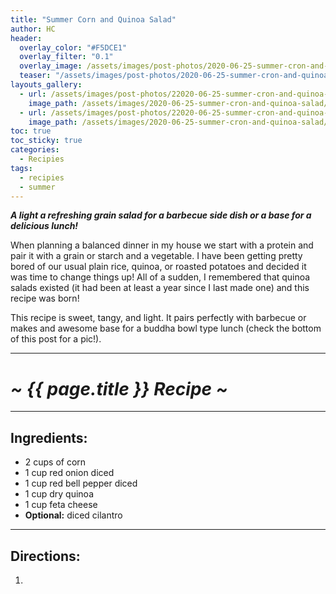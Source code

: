 ```yaml
---
title: "Summer Corn and Quinoa Salad"
author: HC
header:
  overlay_color: "#F5DCE1"
  overlay_filter: "0.1"
  overlay_image: /assets/images/post-photos/2020-06-25-summer-cron-and-quinoa-salad/ball.jpeg
  teaser: "/assets/images/post-photos/2020-06-25-summer-cron-and-quinoa-salad/ball.jpeg"
layouts_gallery:
  - url: /assets/images/post-photos/22020-06-25-summer-cron-and-quinoa-salad/stuff in bowl.jpeg
    image_path: /assets/images/2020-06-25-summer-cron-and-quinoa-salad/stuff in bowl small.jpeg
  - url: /assets/images/post-photos/22020-06-25-summer-cron-and-quinoa-salad/bars.jpeg
    image_path: /assets/images/2020-06-25-summer-cron-and-quinoa-salad/bars small.jpeg
toc: true
toc_sticky: true
categories:
  - Recipies
tags:
  - recipies
  - summer
---
```


***A light a refreshing grain salad for a barbecue side dish or a base for a delicious lunch!***

When planning a balanced dinner in my house we start with a protein and pair it with a grain or starch and a vegetable. I have been getting pretty bored of our usual plain rice, quinoa, or roasted potatoes and decided it was time to change things up! All of a sudden, I remembered that quinoa salads existed (it had been at least a year since I last made one) and this recipe was born! 

This recipe is sweet, tangy, and light. It pairs perfectly with barbecue or makes and awesome base for a buddha bowl type lunch (check the bottom of this post for a pic!).

***

# ***~ {{ page.title }} Recipe ~***

***

## Ingredients:

* 2 cups of corn
* 1 cup red onion diced
* 1 cup red bell pepper diced
* 1 cup dry quinoa
* 1 cup feta cheese
* **Optional:** diced cilantro

***

## Directions:

1. 